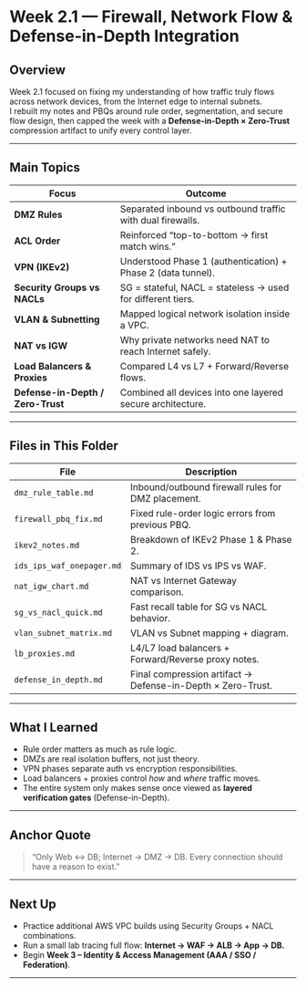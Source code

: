 # Week 2.1 — Firewall, Network Flow & Defense-in-Depth Integration

## Overview
Week 2.1 focused on fixing my understanding of how traffic truly flows across network devices, from the Internet edge to internal subnets.  
I rebuilt my notes and PBQs around rule order, segmentation, and secure flow design, then capped the week with a **Defense-in-Depth × Zero-Trust** compression artifact to unify every control layer.

---

## Main Topics
| Focus | Outcome |
|-------|----------|
| **DMZ Rules** | Separated inbound vs outbound traffic with dual firewalls. |
| **ACL Order** | Reinforced “top-to-bottom → first match wins.” |
| **VPN (IKEv2)** | Understood Phase 1 (authentication) + Phase 2 (data tunnel). |
| **Security Groups vs NACLs** | SG = stateful, NACL = stateless → used for different tiers. |
| **VLAN & Subnetting** | Mapped logical network isolation inside a VPC. |
| **NAT vs IGW** | Why private networks need NAT to reach Internet safely. |
| **Load Balancers & Proxies** | Compared L4 vs L7 + Forward/Reverse flows. |
| **Defense-in-Depth / Zero-Trust** | Combined all devices into one layered secure architecture. |

---

## Files in This Folder
| File | Description |
|------|--------------|
| `dmz_rule_table.md` | Inbound/outbound firewall rules for DMZ placement. |
| `firewall_pbq_fix.md` | Fixed rule-order logic errors from previous PBQ. |
| `ikev2_notes.md` | Breakdown of IKEv2 Phase 1 & Phase 2. |
| `ids_ips_waf_onepager.md` | Summary of IDS vs IPS vs WAF. |
| `nat_igw_chart.md` | NAT vs Internet Gateway comparison. |
| `sg_vs_nacl_quick.md` | Fast recall table for SG vs NACL behavior. |
| `vlan_subnet_matrix.md` | VLAN vs Subnet mapping + diagram. |
| `lb_proxies.md` | L4/L7 load balancers + Forward/Reverse proxy notes. |
| `defense_in_depth.md` | Final compression artifact → Defense-in-Depth × Zero-Trust. |

---

## What I Learned
- Rule order matters as much as rule logic.  
- DMZs are real isolation buffers, not just theory.  
- VPN phases separate auth vs encryption responsibilities.  
- Load balancers + proxies control *how* and *where* traffic moves.  
- The entire system only makes sense once viewed as **layered verification gates** (Defense-in-Depth).  

---

## Anchor Quote
> “Only Web ↔ DB; Internet → DMZ → DB. Every connection should have a reason to exist.”

---

## Next Up
- Practice additional AWS VPC builds using Security Groups + NACL combinations.  
- Run a small lab tracing full flow: **Internet → WAF → ALB → App → DB.**  
- Begin **Week 3 – Identity & Access Management (AAA / SSO / Federation)**.

---
